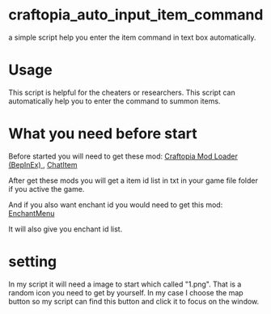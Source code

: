 # craftopia_auto_input_item_command
a simple script help you enter the item command in text box automatically.

# Usage
This script is helpful for the cheaters or researchers. This script can automatically help you to enter the command to summon items.

# What you need before start
Before started you will need to get these mod: [Craftopia Mod Loader (BepInEx)
](https://steamcommunity.com/sharedfiles/filedetails/?id=2519948110), [ChatItem](https://steamcommunity.com/sharedfiles/filedetails/?id=2527976538)

After get these mods you will get a item id list in txt in your game file folder if you active the game.

And if you also want enchant id you would need to get this mod: [EnchantMenu](https://steamcommunity.com/sharedfiles/filedetails/?id=2527137938)

It will also give you enchant id list.

# setting
In my script it will need a image to start which called "1.png". That is a random icon you need to get by yourself. In my case I choose the map button so my script can find this button and click it to focus on the window.
